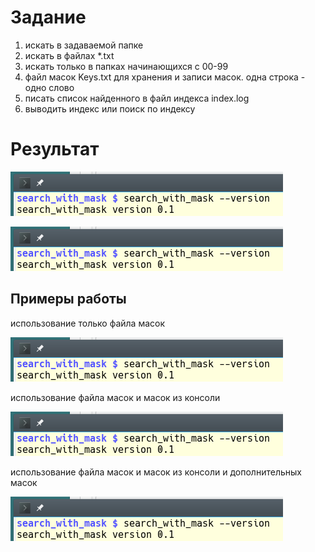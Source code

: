 # Задание

1. искать в задаваемой папке
2. искать в файлах *.txt
3. искать только в папках начинающихся с 00-99
4. файл масок Keys.txt для хранения и записи масок. одна строка - одно слово
5. писать список найденного в файл индекса index.log
6. выводить индекс или поиск по индексу


# Результат

![версия](images/version.png)

![получение помощи](images/version.png)

## Примеры работы

использование только файла масок

![пример использования 1](images/version.png)

использование файла масок и масок из консоли

![пример использования 2](images/version.png)


использование файла масок и масок из консоли и дополнительных масок

![пример использования 3](images/version.png)
